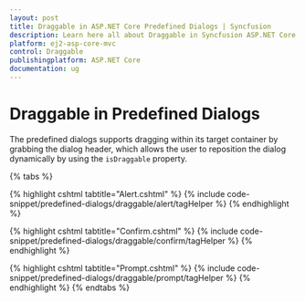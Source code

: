 ```yaml
---
layout: post
title: Draggable in ASP.NET Core Predefined Dialogs | Syncfusion
description: Learn here all about Draggable in Syncfusion ASP.NET Core Predefined Dialogs of Syncfusion Essential JS 2 and more.
platform: ej2-asp-core-mvc
control: Draggable
publishingplatform: ASP.NET Core
documentation: ug
---
```


# Draggable in Predefined Dialogs

The predefined dialogs supports dragging within its target container by grabbing the dialog header, which allows the user to reposition the dialog dynamically by using the `isDraggable` property.

{% tabs %}

{% highlight cshtml tabtitle="Alert.cshtml" %}
{% include code-snippet/predefined-dialogs/draggable/alert/tagHelper %}
{% endhighlight %}

{% highlight cshtml tabtitle="Confirm.cshtml" %}
{% include code-snippet/predefined-dialogs/draggable/confirm/tagHelper %}
{% endhighlight %}

{% highlight cshtml tabtitle="Prompt.cshtml" %}
{% include code-snippet/predefined-dialogs/draggable/prompt/tagHelper %}
{% endhighlight %}
{% endtabs %}

